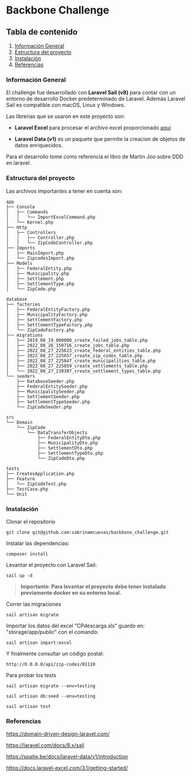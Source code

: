 # Backbone Challenge </em>

## Tabla de contenido
1. [Información General](#general-info)
2. [Estructura del proyecto](#structure)
3. [Instalación](#installation)
4. [Referencias](#references)



<a name="general-info"></a>
### Información General

El challenge fue desarrollado con **Laravel Sail (v8)** para contar con un entorno
de desarrollo Docker predeterminado de Laravel. Además Laravel Sail es compatible con macOS, Linux y Windows.

Las librerias que se usaron en este proyecto son:

* **Laravel Excel** para procesar el archivo excel proporcionado [aquí](https://www.correosdemexico.gob.mx/SSLServicios/ConsultaCP/CodigoPostal_Exportar.aspx)

* **Laravel Data (v1)** es un paquete que permite la creacion de objetos de datos enriquecidos.

Para el desarrollo tome como referencia el libro de Martin Joo sobre DDD en laravel.

<a name="structure"></a>
### Estructura del proyecto

Las archivos importantes a tener en cuenta son:

```
app
├── Console
│   ├── Commands
│   │   └── ImportExcelCommand.php
│   └── Kernel.php
├── Http
│   ├── Controllers
│   │   ├── Controller.php
│   │   └── ZipCodeController.php
├── Imports
│   ├── MainImport.php
│   └── ZipcodesImport.php
├── Models
│   ├── FederalEntity.php
│   ├── Municipality.php
│   ├── Settlement.php
│   ├── SettlementType.php
│   └── ZipCode.php
```
```
database
├── factories
│   ├── FederalEntityFactory.php
│   ├── MunicipalityFactory.php
│   ├── SettlementFactory.php
│   ├── SettlementTypeFactory.php
│   └── ZipCodeFactory.php
├── migrations
│   ├── 2019_08_19_000000_create_failed_jobs_table.php
│   ├── 2022_08_26_150716_create_jobs_table.php
│   ├── 2022_08_27_225623_create_federal_entities_table.php
│   ├── 2022_08_27_225657_create_zip_codes_table.php
│   ├── 2022_08_27_225847_create_municipalities_table.php
│   ├── 2022_08_27_225859_create_settlements_table.php
│   └── 2022_08_27_230307_create_settlement_types_table.php
└── seeders
    ├── DatabaseSeeder.php
    ├── FederalEntitySeeder.php
    ├── MunicipalitySeeder.php
    ├── SettlementSeeder.php
    ├── SettlementTypeSeeder.php
    └── ZipCodeSeeder.php
```

```
src
└── Domain
    └── ZipCode
        └── DataTransferObjects
            ├── FederalEntityDto.php
            ├── MunicipalityDto.php
            ├── SettlementDto.php
            ├── SettlementTypeDto.php
            └── ZipCodeDto.php

```

```
tests
├── CreatesApplication.php
├── Feature
│   └── ZipCodeTest.php
├── TestCase.php
└── Unit
```

<a name="installation"></a>
### Instalación

Clonar el repositorio

`git clone git@github.com:sabrinamcuevas/backbone_challenge.git`

Instalar las dependencias:

`composer install`

Levantar el proyecto con Laravel Sail:

`sail up -d`

> **Importante: Para levantar el proyecto debe tener instalado previamente docker en su entorno local.**


Correr las migraciones

`sail artisan migrate`

Importar los datos del excel "CPdescarga.xls" guardo en: "storage/app/public" con el comando:

`sail artisan import:excel`

Y finalmente consultar un código postal:

`http://0.0.0.0/api/zip-codes/01110`

Para probar los tests

`sail artisan migrate --env=testing`

`sail artisan db:seed --env=testing`

`sail artisan test`

<a name="references"></a>
### Referencias
https://domain-driven-design-laravel.com/

https://laravel.com/docs/8.x/sail

https://spatie.be/docs/laravel-data/v1/introduction

https://docs.laravel-excel.com/3.1/getting-started/





